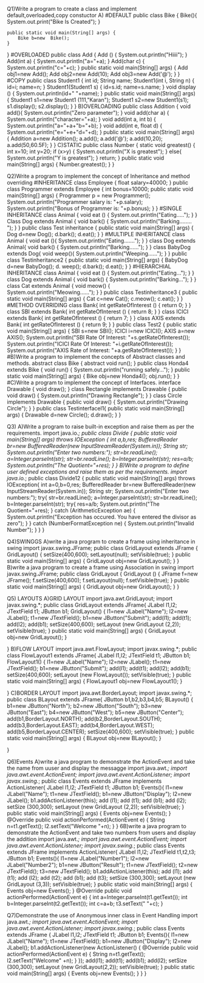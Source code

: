 Q1)Write a program to create a class and implement default,overloaded,copy constuctor
A)
#DEFAULT 
public class Bike {
    Bike(){
        System.out.print("Bike Is Created");
    }

    public static void main(String[] args) {
        Bike b=new  Bike();
    }
}
#OVERLOADED
public class Add {
Add () {
System.out.println("Hiiii");
}
Add(int a) {
System.out.println("a="+a);
}
Add(char c) {
System.out.println("c="+c);
}
public static void main(String[] args) {
Add obj1=new Add();
Add obj2=new Add(10);
Add obj3=new Add('@');
}
}
#COPY
public class Student1 {
int id;
String name;
Student1(int i, String n) {
id=i;
name=n;
}
Student1(Student1 s) {
id=s.id;
name=s.name;
}
void display () {
System.out.println(id+"      "+name);
}
public static void main(String[] args) {
Student1 s1=new Student1 (111,"Karan");
Student1 s2=new Student1(s1);
s1.display();
s2.display();
}
}
B)OVERLOADING
public class Addition {
void add(){
System.out.println("Zero parameter");
}
void add(char a) {
    System.out.println("character="+a);
}
void add(int a, int b) {
System.out.println("a="+a+"b="+b);
}
void add(int e, float d) {
System.out.println("e="+e+"d="+d);
}
public static void main(String[] args) {
Addition a=new Addition();
a.add();
a.add('@');
a.add(10,20);
a.add(50,60.5F);
}
}
C)STATIC
public class Number {
static void greatest() {
int x=10;
int y=20;
if (x>y) {
System.out.println("X is greatest");
}
else{
System.out.println("Y is greatest");
}
return;
}
public static void main(String[] args) {
Number.greatest();
}
}


Q2)Write a program to implement the concept of Inheritance and method overriding
#INHERITANCE
class Employee {
float salary=40000;
}
public class Programmer extends Employee {
int bonus=10000;
public static void main(String[] args) {
Programmer p = new Programmer();
System.out.println("Programmer salary is: "+p.salary);
System.out.println("Bonus of Programmer is: "+p.bonus);
}
}
#SINGLE INHERITANCE
class Animal {
void eat () {
System.out.println("Eating.....");
}
}
Class Dog extends Animal {
void bark() {
System.out.println("Barking........ ");
}
}
public class Test inheritance {
public static void main(String[] args) {
Dog d=new Dog();
d.bark();
d.eat();
}
}
#MULTIPLE INHERITANCE
class Animal {
void eat (){
System.out.println("Eating.......");
}
}
class Dog extends Animal{
void bark() {
System.out.println("Barking......");
}
}
class BabyDog extends Dog{
void weep(){
System.out.println("Weeping......");
}
}
public class Testinheritance2 {
public static void main(String[] args) {
BabyDog d=new BabyDog();
d. weep();
d.bark();
d.eat();
}
}
#HIERARCHIAL INHERITANCE
class Animal {
void eat () {
System.out.println("Eating...");
}
}
class Dog extends Animal {
void bark() {
System.out.println("Barking...");
}
}
class Cat extends Animal {
void meow() {
System.out.println("Meowing......");
}
}
public class Testinheritance3 {
public static void main(String[] args) {
Cat c=new Cat();
c.meow();
c.eat();
}
}
#METHOD OVERRIDING
class Bank{
int getRateOfInterest () {
return 0;
}
}
class SBI extends Bank{
int getRateOfInterest () {
return 8;
}
}
class ICICI extends Bank{
int getRateOfInterest () {
return 7;
}
}
class AXIS extends Bank{
int getRateOfInterest () {
return 9;
}
}
public class Test2 {
public static void main(String[] args) {
SBI s=new SBI();
ICICI i=new ICICI();
AXIS a=new AXIS();
System.out.println("SBI Rate Of Interest: "+s.getRateOfInterest());
System.out.println("ICICI Rate Of Interest: "+i.getRateOfInterest());
System.out.println("AXIS Rate of Interest: "+a.getRateOfInterest());
}
}
#B)Write a program to implement the concepts of Abstract classes and
methods.
abstract class Bike {
abstract void run();
}
public class Honda4 extends Bike {
void run() {
System.out.println("running safely...");
}
public static void main(String[] args) {
Bike obj=new Honda4();
obj.run();
}
}
#C)Write a program to implement the concept of Interfaces.
interface Drawable {
void draw();
}
class Rectangle implements Drawable {
public void draw() {
System.out.println("Drawing Rectangle");
}
}
class Circle implements Drawable {
public void draw() {
System.out.println("Drawing Circle");
}
}
public class Testinterfacel1{
public static void main(String[] args) {
Drawable d=new Circle();
d.draw();
}
}


Q3)
A)Write a program to raise built-in exception and raise them as per the
requirements.
import java.io.*;
public class Divide {
public static void main(String[] args) throws IOException {
int a,b,res;
BufferedReader br=new BufferedReader(new InputStreamReader(System.in));
String str;
System.out.println("Enter two numbers:");
str=br.readLine();
a=Integer.parseInt(str);
str=br.readLine();
b=Integer.parseInt(str);
res=a/b;
System.out.println("The Quotient="+res);
}
}
B)Write a program to define user defined exceptions and raise them as per
the requirements.
import java.io.*;
public class Divide12 {
public static void main(String[] args) throws IOException{
int a=0,b=0,res;
BufferedReader br=new BufferedReader(new InputStreamReader(System.in));
String str;
System.out.println("Enter two numbers:");
try{
str=br.readLine();
a=Integer.parseInt(str);
str=br.readLine();
b=Integer.parseInt(str);
try{
res=a/b;
System.out.println("The Quotient="+res);
}
catch (ArithmeticException ae) {
System.out.println("Exception has occured. You have entered the divisor as zero");
}
}
catch (NumberFormatException ne) {
System.out.println("Invalid Number");
}
}
}


Q4)SWINGGS
A)write a java program to create a frame using inheritance in swing
import javax.swing.JFrame;
public class GridLayout extends JFrame {
GridLayout() {
setSize(400,600);
setLayout(null);
setVisible(true);
}
public static void main(String[] args) {
GridLayout obj=new GridLayout();
}
}
B)write a java program to create a frame using Association in swing
import javax.swing.JFrame;
public class GridLayout {
GridLayout () {
JFrame f=new JFrame();
f.setSize(400,600);
f.setLayout(null);
f.setVisible(true);
}
public static void main(String[] args) {
GridLayout obj=new GridLayout();
}
}


Q5) LAYOUTS
A)GRID LAYOUT
import java.awt.GridLayout;
import javax.swing.*;
public class GridLayout extends JFrame{
    JLabel l1,l2;
    JTextField t1;
    JButton b1;
    GridLayout()
    {
        l1=new JLabel("Name");
        l2=new JLabel();
        t1=new JTextField();
        b1=new JButton("Submit");
        add(l1);
        add(t1);
        add(l2);
        add(b1);
        setSize(400,600);
        setLayout (new GridLayout (2,2));
        setVisible(true);
}
    public static void main(String[] args) {
        GridLayout obj=new GridLayout();
    }
    
}
B)FLOW LAYOUT
import java.awt.FlowLayout;
import javax.swing.*;
public class FlowLayout1 extends JFrame{
    JLabel l1,l2;
    JTextField t1;
    JButton b1;
    FlowLayout1()
    {
        l1=new JLabel("Name");
        l2=new JLabel();
        t1=new JTextField();
        b1=new JButton("Submit");
        add(l1);
        add(t1);
        add(l2);
        add(b1);
        setSize(400,600);
        setLayout (new FlowLayout());
        setVisible(true);
}
    public static void main(String[] args) {
        FlowLayout1 obj=new FlowLayout1();
    }
    
}
C)BORDER LAYOUT
import java.awt.BorderLayout;
import javax.swing.*;
public class BLayout extends JFrame{
    JButton b1,b2,b3,b4,b5;
    BLayout()
    {
        b1=new JButton("North");
        b2=new JButton("South");
        b3=new JButton("East");
        b4=new JButton("West");
        b5=new JButton("Center");
        add(b1,BorderLayout.NORTH);
        add(b2,BorderLayout.SOUTH);
        add(b3,BorderLayout.EAST);
        add(b4,BorderLayout.WEST);
        add(b5,BorderLayout.CENTER);
        setSize(400,600);
        setVisible(true);
    }
    public static void main(String[] args) {
        BLayout obj=new BLayout();
    }
    
}


Q6)Events
A)write a java program to demonstrate the ActionEvent and take the name from uuser and display the messagge
import java.awt.*;
import java.awt.event.ActionEvent;
import java.awt.event.ActionListener;
import javax.swing.*;
public class Events extends JFrame implements ActionListener{
JLabel l1,l2;
JTextField t1;
JButton b1;
Events(){
    l1=new JLabel("Name");
    t1=new JTextField();
    b1=new JButton("Display");
    l2=new JLabel();
    b1.addActionListener(this);
    add (l1);
    add (t1);
    add (b1);
    add (l2);
    setSize (300,300);
    setLayout (new GridLayout (2,2));
    setVisible(true);
}
    public static void main(String[] args) {
        Events obj=new Events();
    }
    @Override
    public void actionPerformed(ActionEvent e) {
        String n=t1.getText();
        l2.setText("Welcome "+n);
    }
}
6B)write a java program to demonstrate the ActionEvent and take two numbers from users and display the addition
import java.awt.*;
import java.awt.event.ActionEvent;
import java.awt.event.ActionListener;
import javax.swing.*;
public class Events extends JFrame implements ActionListener{
JLabel l1,l2;
JTextField t1,t2,t3;
JButton b1;
Events(){
    l1=new JLabel("Number1");
    l2=new JLabel("Number2");
    b1=new JButton("Result");
    t1=new JTextField();
    t2=new JTextField();
    t3=new JTextField();
    b1.addActionListener(this);
    add (l1);
    add (t1);
    add (l2);
    add (t2);
    add (b1);
    add (t3);
    setSize (300,300);
    setLayout (new GridLayout (3,3));
    setVisible(true);
}
    public static void main(String[] args) {
        Events obj=new Events();
    }
    @Override
    public void actionPerformed(ActionEvent e) {
       int a=Integer.parseInt(t1.getText());
       int b=Integer.parseInt(t2.getText());
       int c=a+b;
       t3.setText(" "+c);
    }


Q7)Demonstrate the use of Anonymous inner class in Event Handling
import java.awt.*;
import java.awt.event.ActionEvent;
import java.awt.event.ActionListener;
import javax.swing.*;
public class Events extends JFrame {
JLabel l1,l2;
JTextField t1;
JButton b1;
Events(){
    l1=new JLabel("Name");
    t1=new JTextField();
    b1=new JButton("Display");
    l2=new JLabel();
    b1.addActionListener(new ActionListener()
    {
        @Override
       public void actionPerformed(ActionEvent e) {
        String n=t1.getText();
        l2.setText("Welcome" +n);
    }
    });
    add(l1);
    add(t1);
    add(b1);
    add(l2);
    setSize (300,300);
    setLayout (new GridLayout(2,2));
    setVisible(true);
}
    public static void main(String[] args) {
        Events obj=new Events();
    }
}
}

    

